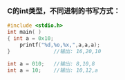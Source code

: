 ### C的int类型，不同进制的书写方式：

```c
#include <stdio.h>
int main( )
{ int a = 0x10;
    printf("%d,%o,%x,",a,a,a);
}              //输出: 16,20,10
```

```c
int a = 010;   //输出: 8,10,8
int a = 10;    //输出: 10,12,a
```



